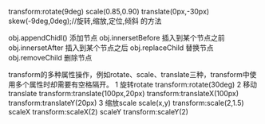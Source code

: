 transform:rotate(9deg) scale(0.85,0.90) translate(0px,-30px) skew(-9deg,0deg);//旋转,缩放,定位,倾斜
  的方法

obj.appendChidl()    添加节点
obj.innersetBefore   插入到某个节点之前
obj.innersetAfter   插入到某个节点之后
obj.replaceChild     替换节点
obj.removeChild      删除节点

transform的多种属性操作，例如rotate、scale、translate三种，transform中使用多个属性时却需要有空格隔开。
1   旋转rotate     transform:rotate(30deg)
2   移动translate  transform:translate(100px,20px)  transform:translateX(100px)  transform:translateY(20px)
3   缩放scale      scale(x,y) transform:scale(2,1.5) scaleX transform:scaleX(2)  scaleY transform:scaleY(2)


